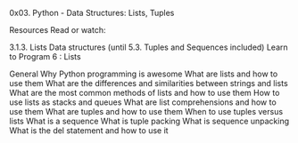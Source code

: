 0x03. Python - Data Structures: Lists, Tuples

Resources
Read or watch:

3.1.3. Lists
Data structures (until 5.3. Tuples and Sequences included)
Learn to Program 6 : Lists

General
Why Python programming is awesome
What are lists and how to use them
What are the differences and similarities between strings and lists
What are the most common methods of lists and how to use them
How to use lists as stacks and queues
What are list comprehensions and how to use them
What are tuples and how to use them
When to use tuples versus lists
What is a sequence
What is tuple packing
What is sequence unpacking
What is the del statement and how to use it


